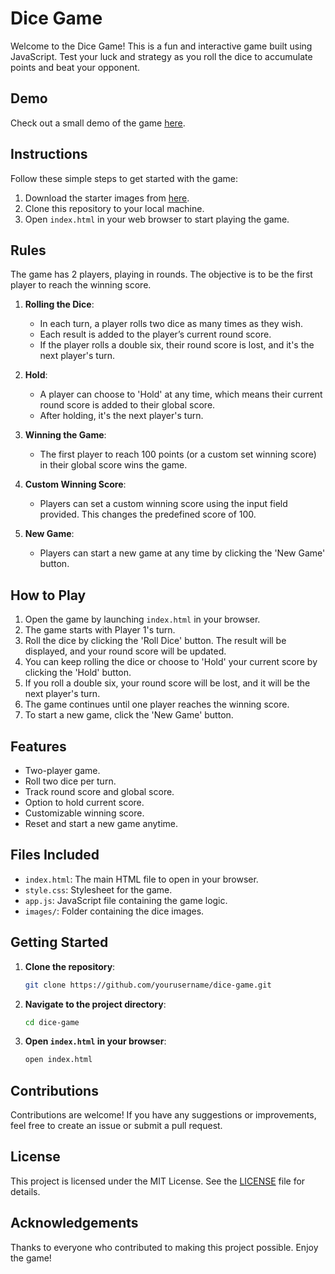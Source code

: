 # Dice Game

Welcome to the Dice Game! This is a fun and interactive game built using JavaScript. Test your luck and strategy as you roll the dice to accumulate points and beat your opponent.

## Demo

Check out a small demo of the game [here](#).

## Instructions

Follow these simple steps to get started with the game:

1. Download the starter images from [here](#).
2. Clone this repository to your local machine.
3. Open `index.html` in your web browser to start playing the game.

## Rules

The game has 2 players, playing in rounds. The objective is to be the first player to reach the winning score.

1. **Rolling the Dice**:

   - In each turn, a player rolls two dice as many times as they wish.
   - Each result is added to the player’s current round score.
   - If the player rolls a double six, their round score is lost, and it's the next player's turn.

2. **Hold**:

   - A player can choose to 'Hold' at any time, which means their current round score is added to their global score.
   - After holding, it's the next player's turn.

3. **Winning the Game**:

   - The first player to reach 100 points (or a custom set winning score) in their global score wins the game.

4. **Custom Winning Score**:

   - Players can set a custom winning score using the input field provided. This changes the predefined score of 100.

5. **New Game**:
   - Players can start a new game at any time by clicking the 'New Game' button.

## How to Play

1. Open the game by launching `index.html` in your browser.
2. The game starts with Player 1's turn.
3. Roll the dice by clicking the 'Roll Dice' button. The result will be displayed, and your round score will be updated.
4. You can keep rolling the dice or choose to 'Hold' your current score by clicking the 'Hold' button.
5. If you roll a double six, your round score will be lost, and it will be the next player's turn.
6. The game continues until one player reaches the winning score.
7. To start a new game, click the 'New Game' button.

## Features

- Two-player game.
- Roll two dice per turn.
- Track round score and global score.
- Option to hold current score.
- Customizable winning score.
- Reset and start a new game anytime.

## Files Included

- `index.html`: The main HTML file to open in your browser.
- `style.css`: Stylesheet for the game.
- `app.js`: JavaScript file containing the game logic.
- `images/`: Folder containing the dice images.

## Getting Started

1. **Clone the repository**:
   ```bash
   git clone https://github.com/yourusername/dice-game.git
   ```
2. **Navigate to the project directory**:
   ```bash
   cd dice-game
   ```
3. **Open `index.html` in your browser**:
   ```bash
   open index.html
   ```

## Contributions

Contributions are welcome! If you have any suggestions or improvements, feel free to create an issue or submit a pull request.

## License

This project is licensed under the MIT License. See the [LICENSE](LICENSE) file for details.

## Acknowledgements

Thanks to everyone who contributed to making this project possible. Enjoy the game!
